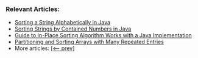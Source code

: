 ### Relevant Articles:

- [Sorting a String Alphabetically in Java](https://www.baeldung.com/java-sort-string-alphabetically)
- [Sorting Strings by Contained Numbers in Java](https://www.baeldung.com/java-sort-strings-contained-numbers)
- [Guide to In-Place Sorting Algorithm Works with a Java Implementation](https://www.baeldung.com/java-in-place-sorting)
- [Partitioning and Sorting Arrays with Many Repeated Entries](https://www.baeldung.com/java-sorting-arrays-with-repeated-entries)
- More articles: [[<-- prev]](/algorithms-sorting)
